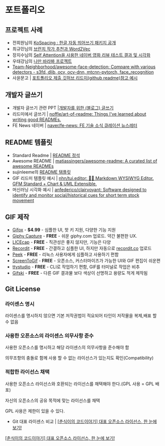 # 포트폴리오

## 프로젝트 사례

- 전희원님의 [KoSpacing : 한글 자동 띄어쓰기 패키지 공개](http://freesearch.pe.kr/archives/4759)
- 최규민님의 [브런치 작가 추천과 Word2Vec](https://brunch.co.kr/@goodvc78/7)
- 장지수님의 [Self Attention을 사용한 네이버 영화 리뷰 테스트 결과 및 시각화](https://simonjisu.github.io/datascience/2018/04/03/nsmcbidreclstmselfattn.html)
- 우태강님의 [나만 바라봐 프로젝트](https://github.com/Team-Neighborhood/Only-Look-At-Me)
- [Team-Neighborhood/awesome-face-detection: Compare with various detectors - s3fd, dlib, ocv, ocv-dnn, mtcnn-pytorch, face_recognition](https://github.com/Team-Neighborhood/awesome-face-detection)
- 사윤문고 | [포트폴리오 제출 깃허브 리드미(github readme)참고 예시](https://post.sayunbooks.com/entry/%ED%8F%AC%ED%8A%B8%ED%8F%B4%EB%A6%AC%EC%98%A4-%EC%A0%9C%EC%B6%9C-%EA%B9%83%ED%97%88%EB%B8%8C-%EB%A6%AC%EB%93%9C%EB%AF%B8github-readme%EC%B0%B8%EA%B3%A0-%EC%98%88%EC%8B%9C)

## 개발자 글쓰기

- 개발자 글쓰기 관련 PPT |[개발자를 위한 (블로그) 글쓰기](https://www.slideshare.net/zzsza/intro-102870757)
- 리드미에서 글쓰기 | [noffle/art-of-readme: Things I've learned about writing good READMEs.](https://github.com/noffle/art-of-readme#readme)
- FE News 네이버 | [naver/fe-news: FE 기술 소식 큐레이션 뉴스레터](https://github.com/naver/fe-news)

## README 템플릿

- Standard Readme | [README 정석](https://blog.ull.im/engineering/2019/03/10/logs-on-git.html)
- Awesome README | [matiassingers/awesome-readme: A curated list of awesome READMEs](https://github.com/matiassingers/awesome-readme)
- sujinleeme의 [README 템플릿](https://github.com/sujinleeme/readme-template/tree/master/korean)
- GIF 리드미 템플릿 예시 | [nhn/tui.editor: 🍞📝 Markdown WYSIWYG Editor. GFM Standard + Chart & UML Extensible.](https://github.com/nhn/tui.editor#readme)
- 머신러닝 시각화 예시 | [anfederico/clairvoyant: Software designed to identify and monitor social/historical cues for short term stock movement](https://github.com/anfederico/Clairvoyant#readme)

## **GIF 제작**

- [Gifox](https://gifox.io/) - **$4.99** - 심플한 UI, 핫 키 지원, 다양한 기능 지원
- [Giphy Capture](https://giphy.com/apps/giphycapture) - **FREE** - 쉬운 giphy.com 업로드. 약간 불편한 UX.
- [LICEcap](https://www.cockos.com/licecap/) - **FREE** - 직관성은 좋지 않지만, 기능은 다양
- [Recordit](https://recordit.co/) - **FREE** - 간결하고 심플한 UI, 하지만 자동으로 [recordit.co](https://recordit.co/) 업로드
- [Peek](https://github.com/phw/peek#readme) - **FREE** - 리눅스 사용자에게 심플하고 사용하기 편함
- [ScreenToGif](https://github.com/NickeManarin/ScreenToGif/) - **FREE** - 오픈소스, 커스터마이즈가 가능한 UI와 GIF 편집이 쉬운편
- [ttystudio](https://github.com/chjj/ttystudio#readme) - **FREE** - CLI로 작업하기 편함, GIF를 터미널로 작업은 비추
- [Gifski](https://github.com/sindresorhus/Gifski#readme) - **FREE** - 다른 GIF 결과물 보다 색상이 선명하고 용량도 적게 제작됨

## Git License

### 라이센스 명시

라이센스를 명시하지 않으면 기본 저작권법이 적요되어 타인이 저작물을 복제,배표 할 수 없음

### 사용한 오픈소스의 라이센스 의무사항 준수

사용한 오픈소스를 명시하고 해당 라이센스의 의무사항을 준수해야 함

의무조항의 충돌로 함께 사용 할 수 없는 라이선스가 있는지도 확인(Compatibility)

### 적합한 라이선스 채택

사용한 오픈소스 라이선스와 호환되는 라이선스를 채택해야 한다.(GPL 사용 = GPL 배포)

자신의 오픈소스의 공유 목적에 맞는 라이선스를 채택

GPL 사용은 제한이 있을 수 있다.

- Git 대표 라이센스 비교 | [[춘식이의 코드이야기] 대표 오픈소스 라이선스, 한 눈에 보기!](https://codenamu.org/2014/10/10/popular-opensource-license)

[[춘식이의 코드이야기] 대표 오픈소스 라이선스, 한 눈에 보기!](https://codenamu.org/2014/10/10/popular-opensource-license)